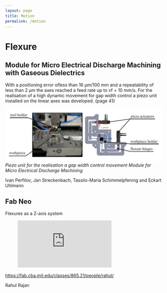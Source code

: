 ```yaml
---
layout: page
title: Motion
permalink: /motion
---
```

# Flexure
## Module for Micro Electrical Discharge Machining with Gaseous Dielectrics

With a positioning error ofless than 16 μm/100 mm and a repeatability of less than 2 μm the axes reached a feed rate up to vf = 10 mm/s. For the realisation of a high dynamic movement for gap width control a piezo unit installed on the linear axes was developed. {page 41}

![owis](./images/motion/owis.jpg)
*Piezo unit for the realisation a gap width control movement
Module for Micro Electrical Discharge Machining*

Ivan Perfilov, Jan Streckenbach, Tassilo-Maria Schimmelpfennig
and Eckart Uhlmann

##  Fab Neo
Flexures as a Z-axis system

<figure class="video_container">
  <iframe src="https://fab.cba.mit.edu/classes/865.21/people/rahul/Images/flex2fmg.mp4" frameborder="0" allowfullscreen="true"> </iframe>
</figure>

https://fab.cba.mit.edu/classes/865.21/people/rahul/

Rahul Rajan